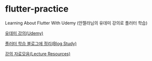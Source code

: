 # flutter-practice
Learning About Flutter With Udemy (안젤라님의 유데미 강의로 플러터 학습)

[유데미 강의(Udemy)](https://www.udemy.com/course/flutter-bootcamp-with-dart/)

[플러터 학습 블로그에 정리(Blog Study)](https://youngest-programming.tistory.com/category/%ED%94%8C%EB%9F%AC%ED%84%B0%28Flutter%29%20%26%20Dart)

[강의 자료모음(Lecture Resources)](https://github.com/londonappbrewery/Flutter-Course-Resources)
